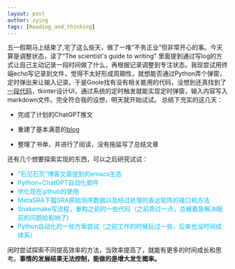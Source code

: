 ```yaml
---
layout: post
author: zying
tags: [Reading_and_thinking]
---
```

五一假期马上结束了,宅了这么些天，做了一堆“不务正业”但非常开心的事。今天算是调整状态，读了“The scientist's guide to writing” 里面提到通过写log的方式让自己主动记录一段时间做了什么，再根据记录调整到专注状态。我现尝试用终端echo写记录到文件，觉得不太好形成周期性，就想能否通过Python弄个弹窗，定时弹出来让输入记录。于是Goole找有没有相关能用的代码，没想到还真找到了[一段代码](https://www.cnblogs.com/ElEGenT/p/12855692.html)，tkinter设计UI，通过系统的定时触发就能实现定时弹窗，输入内容写入markdown文件。完全符合我的设想，明天就开始试试。
总结下充实的这几天：
* 完成了计划的ChatGPT推文

* 重建了基本满意的[blog](https://zhouying0818.github.io/zying_blog/)

* 整理了书单，并进行了阅读，没有拖延写了总结文章

还有几个想要探索实现的东西，可以之后研究试试：


* <font color="#00BFFF">”石见石页“博客文章提到的emacs生态</font>
* <font color="#00BFFF">Python+ChatGPT自动化邮件</font>
* <font color="#00BFFF">优化现在github的使用</font>
* <font color="#00BFFF">MetaSRA下载SRA原始测序数据以及经过处理的表达矩阵的接口和方法</font>
* <font color="#00BFFF">Snakemake写流程，重构之前的一些代码（之前弄过一点，总被着急解决眼前的问题给影响了)</font>
* <font color="#00BFFF">Python自动化的一些方案尝试（之前工作的时候玩过一些，后来也没时间成体系）</font>

闲时尝试探索不同提高效率的方法，当效率提高了，就能有更多的时间成长和思考。**事情的发展结果无法控制，能做的是增大发生概率。**

